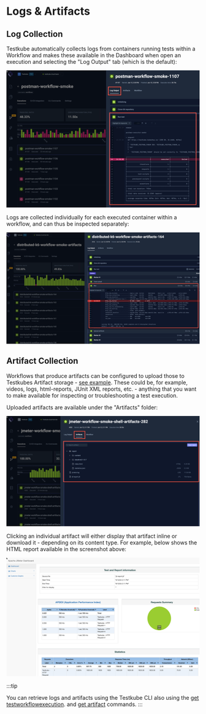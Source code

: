 # Logs & Artifacts

## Log Collection

Testkube automatically collects logs from containers running tests within a Workflow and makes these available in
the Dashboard when open an execution and selecting the "Log Output" tab (which is the default):

![Workflow Log output](../img/workflows-log-output.png)

Logs are collected individually for each executed container within a workflow, and can thus be inspected separately:

![Workflow Multi-log output](../img/workflows-multilog-output.png)

## Artifact Collection

Workflows that produce artifacts can be configured to upload those to Testkubes Artifact storage - [see example](test-workflows-examples-basics#artifacts). These 
could be, for example, videos, logs, html-reports, JUnit XML reports, etc. - anything that you want to make available
for inspecting or troubleshooting a test execution. 

Uploaded artifacts are available under the "Artifacts" folder:

![Workflow Artifacts](../img/workflows-artifacts-tab.png)

Clicking an individual artifact will either display that artifact inline or download it - depending on its content type.
For example, below shows the HTML report available in the screenshot above:

![Rendered Workflow HTLM Artifact](../img/workflows-htlm-artifact.png)

:::tip

You can retrieve logs and artifacts using the Testkube CLI also using the [get testworkflowexecution](/cli/testkube_get_testworkflowexecution).
and [get artifact](/cli/testkube_get_artifact) commands.
:::





